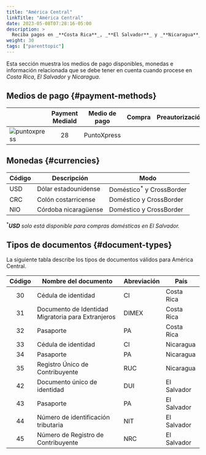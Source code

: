 ```yaml
---
title: "América Central"
linkTitle: "América Central"
date: 2023-05-08T07:28:16-05:00
description: >
  Reciba pagos en _**Costa Rica**_, _**El Salvador**_ y _**Nicaragua**_ utilizando _PuntoXpress_, la red de cobro en efectivo más extensa de América Central con cobertura regional.
weight: 30
tags: ["parenttopic"]
---
```


Esta sección muestra los medios de pago disponibles, monedas e información relacionada que se debe tener en cuenta cuando procese en _Costa Rica_, _El Salvador_ y _Nicaragua_.

## Medios de pago {#payment-methods}

| | Payment MediaId | Medio de pago | Compra | Preautorización | Reembolso total | Reembolso parcial | Tipo | Flujo |
|-----|:---:|---|:---:|:---:|:---:|:---:|-----|-----|
| <img src="https://s3.amazonaws.com/gateway.test.bamboopayment.com/payment-method-logos/PuntoXpress_PhysicalNetwork.png" alt="puntoxpress" style="min-width: 40px;" /> | 28 | PuntoXpress | <img src="/assets/check_mark_64.png" width="15px"/> | <img src="/assets/x_mark_64.png" width="15px"/> | <img src="/assets/x_mark_64.png" width="15px"/> | <img src="/assets/x_mark_64.png" width="15px"/> | Efectivo | API | 

## Monedas {#currencies}

| Código | Descripción          | Modo                                 |
|--------|----------------------|--------------------------------------|
| USD    | Dólar estadounidense | Doméstico<sup>*</sup> y CrossBorder  |
| CRC    | Colón costarricense  | Doméstico y CrossBorder              |
| NIO    | Córdoba nicaragüense | Doméstico y CrossBorder              |

<sup>*</sup>_**USD** solo está disponible para compras domésticas en El Salvador._

## Tipos de documentos {#document-types}
La siguiente tabla describe los tipos de documentos válidos para América Central.


| Código | Nombre del documento                              | Abreviación  | País        |
|:------:|---------------------------------------------------|--------------|-------------|
| 30     | Cédula de identidad                                | CI          | Costa Rica  |
| 31     | Documento de Identidad Migratoria para Extranjeros | DIMEX       | Costa Rica  |
| 32     | Pasaporte                                          | PA          | Costa Rica  |
| 33     | Cédula de identidad                                | CI          | Nicaragua   |
| 34     | Pasaporte                                          | PA          | Nicaragua   |
| 35     | Registro Único de Contribuyente                    | RUC         | Nicaragua   |
| 42     | Documento único de identidad                       | DUI         | El Salvador |
| 43     | Pasaporte                                          | PA          | El Salvador |
| 44     | Número de identificación tributaria                | NIT         | El Salvador |
| 45     | Número de Registro de Contribuyente                | NRC         | El Salvador |
